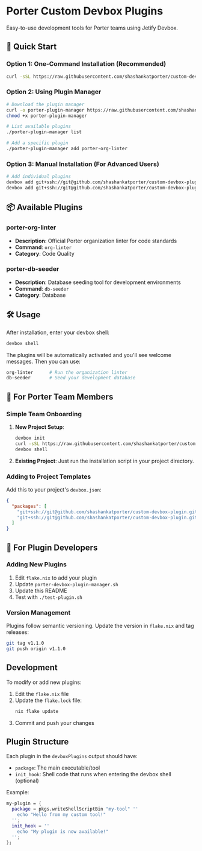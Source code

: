 # Porter Custom Devbox Plugins

Easy-to-use development tools for Porter teams using Jetify Devbox.

## 🚀 Quick Start

### Option 1: One-Command Installation (Recommended)
```bash
curl -sSL https://raw.githubusercontent.com/shashankatporter/custom-devbox-plugin/main/install-porter-plugins.sh | bash
```

### Option 2: Using Plugin Manager
```bash
# Download the plugin manager
curl -o porter-plugin-manager https://raw.githubusercontent.com/shashankatporter/custom-devbox-plugin/main/porter-devbox-plugin-manager.sh
chmod +x porter-plugin-manager

# List available plugins
./porter-plugin-manager list

# Add a specific plugin
./porter-plugin-manager add porter-org-linter
```

### Option 3: Manual Installation (For Advanced Users)
```bash
# Add individual plugins
devbox add git+ssh://git@github.com/shashankatporter/custom-devbox-plugin.git#org-linter
devbox add git+ssh://git@github.com/shashankatporter/custom-devbox-plugin.git#db-seeder
```

## 📦 Available Plugins

### porter-org-linter
- **Description**: Official Porter organization linter for code standards
- **Command**: `org-linter`
- **Category**: Code Quality

### porter-db-seeder  
- **Description**: Database seeding tool for development environments
- **Command**: `db-seeder`
- **Category**: Database

## 🛠 Usage

After installation, enter your devbox shell:
```bash
devbox shell
```

The plugins will be automatically activated and you'll see welcome messages. Then you can use:
```bash
org-linter      # Run the organization linter
db-seeder       # Seed your development database
```

## 🏢 For Porter Team Members

### Simple Team Onboarding

1. **New Project Setup**:
   ```bash
   devbox init
   curl -sSL https://raw.githubusercontent.com/shashankatporter/custom-devbox-plugin/main/install-porter-plugins.sh | bash
   devbox shell
   ```

2. **Existing Project**:
   Just run the installation script in your project directory.

### Adding to Project Templates

Add this to your project's `devbox.json`:
```json
{
  "packages": [
    "git+ssh://git@github.com/shashankatporter/custom-devbox-plugin.git#org-linter",
    "git+ssh://git@github.com/shashankatporter/custom-devbox-plugin.git#db-seeder"
  ]
}
```

## 🔧 For Plugin Developers

### Adding New Plugins

1. Edit `flake.nix` to add your plugin
2. Update `porter-devbox-plugin-manager.sh`
3. Update this README
4. Test with `./test-plugin.sh`

### Version Management

Plugins follow semantic versioning. Update the version in `flake.nix` and tag releases:
```bash
git tag v1.1.0
git push origin v1.1.0
```

## Development

To modify or add new plugins:

1. Edit the `flake.nix` file
2. Update the `flake.lock` file:
   ```bash
   nix flake update
   ```
3. Commit and push your changes

## Plugin Structure

Each plugin in the `devboxPlugins` output should have:
- `package`: The main executable/tool
- `init_hook`: Shell code that runs when entering the devbox shell (optional)

Example:
```nix
my-plugin = {
  package = pkgs.writeShellScriptBin "my-tool" ''
    echo "Hello from my custom tool!"
  '';
  init_hook = ''
    echo "My plugin is now available!"
  '';
};
```
